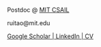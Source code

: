 <p>Postdoc @ <a href="https://www.csail.mit.edu/">MIT CSAIL</a></p>
<p>ruitao@mit.edu</p>
<a href="https://scholar.google.com/citations?user=jW1ZOmEAAAAJ&hl=en">Google Scholar | </a><a href="https://www.linkedin.com/in/ruitao-su-0608/">LinkedIn | </a> <a href=""> CV</a> 
